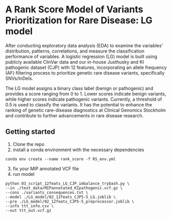 # A Rank Score Model of Variants Prioritization for Rare Disease: LG model

After conducting exploratory data analysis (EDA) to examine the variables' distribution, patterns, correlations, and measure the classification performance of variables. A logistic regression (LG) model is built using publicly available ClinVar data and our in-house Justhusky and KI pathogenic dataset (CJP) with 12 features, incorporating an allele frequency (AF) filtering process to prioritize genetic rare disease variants, specifically SNVs/InDels. 

The LG model assigns a binary class label (benign or pathogenic) and provides a score ranging from 0 to 1. Lower scores indicate benign variants, while higher scores indicate pathogenic variants. Currently, a threshold of 0.5 is used to classify the variants. It has the potential to enhance the ranking of genetic rare-disease diagnostics at Clinical Genomics Stockholm and contribute to further advancements in rare disease research.

## Getting started
1. Clone the repo
2. install a conda environment with the necessary dependencies
```
conda env create --name rank_score -f RS_env.yml
```
3. fix your MIP annotated VCF file
4. run model
```
python 03_script_12feats_LG_CJP_imbalance_trybash.py \
--in ./test_data/MIPannotated_KIpathogenic.vcf.gz \
--cons ./variants_consequences.txt \
--model ./LG_model/02_12feats_CJP5-5_LG.joblib \
--pre ./LG_model/02_12feats_CJP5-5_preprocessor.joblib \
--info ttt_info.csv \
--out ttt_out.vcf.gz
```

